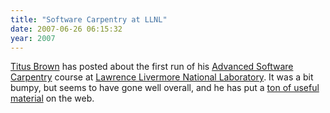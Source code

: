 ```yaml
---
title: "Software Carpentry at LLNL"
date: 2007-06-26 06:15:32
year: 2007
---
```

<a href="http://ivory.idyll.org/blog/">Titus Brown</a> has posted about the first run of his <a href="http://ivory.idyll.org/blog/jun-07/llnl-course-done.html">Advanced Software Carpentry</a> course at <a href="http://www.llnl.gov">Lawrence Livermore National Laboratory</a>.  It was a bit bumpy, but seems to have gone well overall, and he has put a <a href="http://ivory.idyll.org/articles/advanced-swc/">ton of useful material</a> on the web.
